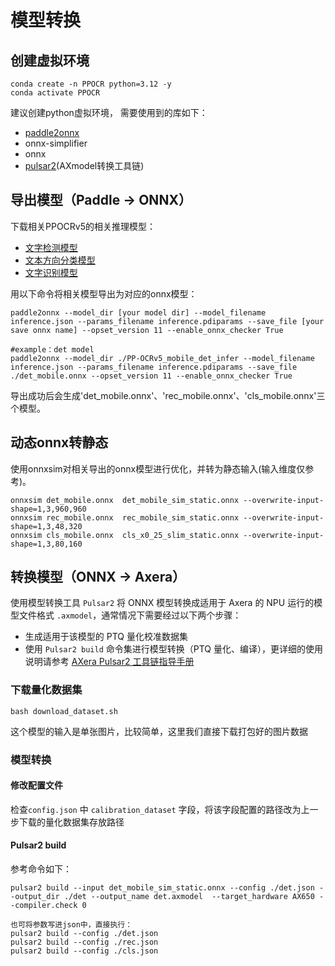 # 模型转换

## 创建虚拟环境

```
conda create -n PPOCR python=3.12 -y
conda activate PPOCR
```
建议创建python虚拟环境， 需要使用到的库如下：
- [paddle2onnx](https://github.com/PaddlePaddle/Paddle2ONNX)
- onnx-simplifier
- onnx
- [pulsar2](https://github.com/AXERA-TECH/pulsar2-docs)(AXmodel转换工具链)

## 导出模型（Paddle -> ONNX）
下载相关PPOCRv5的相关推理模型：
- [文字检测模型](https://github.com/PaddlePaddle/PaddleOCR/blob/main/docs/version3.x/module_usage/text_detection.md)
- [文本方向分类模型](https://github.com/PaddlePaddle/PaddleOCR/blob/main/docs/version3.x/module_usage/textline_orientation_classification.md)
- [文字识别模型](https://github.com/PaddlePaddle/PaddleOCR/blob/main/docs/version3.x/module_usage/text_recognition.md)

用以下命令将相关模型导出为对应的onnx模型：
```
paddle2onnx --model_dir [your model dir] --model_filename inference.json --params_filename inference.pdiparams --save_file [your save onnx name] --opset_version 11 --enable_onnx_checker True

#example：det model
paddle2onnx --model_dir ./PP-OCRv5_mobile_det_infer --model_filename inference.json --params_filename inference.pdiparams --save_file ./det_mobile.onnx --opset_version 11 --enable_onnx_checker True
```
导出成功后会生成'det_mobile.onnx'、'rec_mobile.onnx'、'cls_mobile.onnx'三个模型。

## 动态onnx转静态
使用onnxsim对相关导出的onnx模型进行优化，并转为静态输入(输入维度仅参考)。
```
onnxsim det_mobile.onnx  det_mobile_sim_static.onnx --overwrite-input-shape=1,3,960,960
onnxsim rec_mobile.onnx  rec_mobile_sim_static.onnx --overwrite-input-shape=1,3,48,320
onnxsim cls_mobile.onnx  cls_x0_25_slim_static.onnx --overwrite-input-shape=1,3,80,160
```

## 转换模型（ONNX -> Axera）
使用模型转换工具 `Pulsar2` 将 ONNX 模型转换成适用于 Axera 的 NPU 运行的模型文件格式 `.axmodel`，通常情况下需要经过以下两个步骤：

- 生成适用于该模型的 PTQ 量化校准数据集
- 使用 `Pulsar2 build` 命令集进行模型转换（PTQ 量化、编译），更详细的使用说明请参考 [AXera Pulsar2 工具链指导手册](https://pulsar2-docs.readthedocs.io/zh-cn/latest/index.html)

### 下载量化数据集
```
bash download_dataset.sh
```
这个模型的输入是单张图片，比较简单，这里我们直接下载打包好的图片数据  

### 模型转换

#### 修改配置文件
 
检查`config.json` 中 `calibration_dataset` 字段，将该字段配置的路径改为上一步下载的量化数据集存放路径  

#### Pulsar2 build

参考命令如下：

```
pulsar2 build --input det_mobile_sim_static.onnx --config ./det.json --output_dir ./det --output_name det.axmodel  --target_hardware AX650 --compiler.check 0

也可将参数写进json中，直接执行：
pulsar2 build --config ./det.json
pulsar2 build --config ./rec.json
pulsar2 build --config ./cls.json
```
